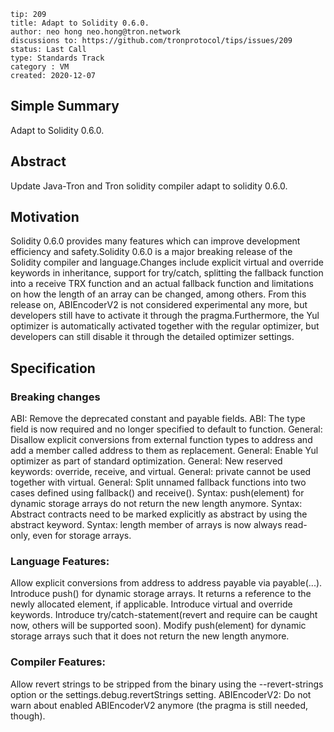 ```
tip: 209
title: Adapt to Solidity 0.6.0.
author: neo hong neo.hong@tron.network
discussions to: https://github.com/tronprotocol/tips/issues/209
status: Last Call
type: Standards Track
category : VM
created: 2020-12-07
```

## Simple Summary

Adapt to Solidity 0.6.0.

## Abstract

Update Java-Tron and Tron solidity compiler adapt to solidity 0.6.0.

## Motivation

Solidity 0.6.0 provides many features which can improve development efficiency and safety.Solidity 0.6.0 is a major breaking release of the Solidity compiler and language.Changes include explicit virtual and override keywords in inheritance, support for try/catch, splitting the fallback function into a receive TRX function and an actual fallback function and limitations on how the length of an array can be changed, among others. From this release on, ABIEncoderV2 is not considered experimental any more, but developers still have to activate it through the pragma.Furthermore, the Yul optimizer is automatically activated together with the regular optimizer, but developers can still disable it through the detailed optimizer settings.

## Specification

### Breaking changes
ABI: Remove the deprecated constant and payable fields.
ABI: The type field is now required and no longer specified to default to function.
General: Disallow explicit conversions from external function types to address and add a member called address to them as replacement.
General: Enable Yul optimizer as part of standard optimization.
General: New reserved keywords: override, receive, and virtual.
General: private cannot be used together with virtual.
General: Split unnamed fallback functions into two cases defined using fallback() and receive().
Syntax: push(element) for dynamic storage arrays do not return the new length anymore.
Syntax: Abstract contracts need to be marked explicitly as abstract by using the abstract keyword.
Syntax: length member of arrays is now always read-only, even for storage arrays.

### Language Features:
Allow explicit conversions from address to address payable via payable(...).
Introduce push() for dynamic storage arrays. It returns a reference to the newly allocated element, if applicable.
Introduce virtual and override keywords.
Introduce try/catch-statement(revert and require can be caught now, others will be supported soon).
Modify push(element) for dynamic storage arrays such that it does not return the new length anymore.

### Compiler Features:
Allow revert strings to be stripped from the binary using the --revert-strings option or the settings.debug.revertStrings setting.
ABIEncoderV2: Do not warn about enabled ABIEncoderV2 anymore (the pragma is still needed, though).